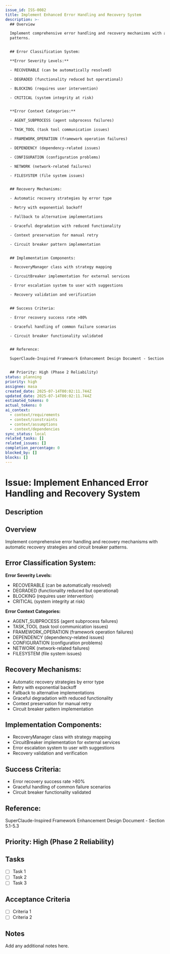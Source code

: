 ```yaml
---
issue_id: ISS-0082
title: Implement Enhanced Error Handling and Recovery System
description: >-
  ## Overview

  Implement comprehensive error handling and recovery mechanisms with automatic recovery strategies and circuit breaker
  patterns.


  ## Error Classification System:

  **Error Severity Levels:**

  - RECOVERABLE (can be automatically resolved)

  - DEGRADED (functionality reduced but operational)

  - BLOCKING (requires user intervention)

  - CRITICAL (system integrity at risk)


  **Error Context Categories:**

  - AGENT_SUBPROCESS (agent subprocess failures)

  - TASK_TOOL (task tool communication issues)

  - FRAMEWORK_OPERATION (framework operation failures)

  - DEPENDENCY (dependency-related issues)

  - CONFIGURATION (configuration problems)

  - NETWORK (network-related failures)

  - FILESYSTEM (file system issues)


  ## Recovery Mechanisms:

  - Automatic recovery strategies by error type

  - Retry with exponential backoff

  - Fallback to alternative implementations

  - Graceful degradation with reduced functionality

  - Context preservation for manual retry

  - Circuit breaker pattern implementation


  ## Implementation Components:

  - RecoveryManager class with strategy mapping

  - CircuitBreaker implementation for external services

  - Error escalation system to user with suggestions

  - Recovery validation and verification


  ## Success Criteria:

  - Error recovery success rate >80%

  - Graceful handling of common failure scenarios

  - Circuit breaker functionality validated


  ## Reference:

  SuperClaude-Inspired Framework Enhancement Design Document - Section 5.1-5.3


  ## Priority: High (Phase 2 Reliability)
status: planning
priority: high
assignee: masa
created_date: 2025-07-14T00:02:11.744Z
updated_date: 2025-07-14T00:02:11.744Z
estimated_tokens: 0
actual_tokens: 0
ai_context:
  - context/requirements
  - context/constraints
  - context/assumptions
  - context/dependencies
sync_status: local
related_tasks: []
related_issues: []
completion_percentage: 0
blocked_by: []
blocks: []
---
```


# Issue: Implement Enhanced Error Handling and Recovery System

## Description
## Overview
Implement comprehensive error handling and recovery mechanisms with automatic recovery strategies and circuit breaker patterns.

## Error Classification System:
**Error Severity Levels:**
- RECOVERABLE (can be automatically resolved)
- DEGRADED (functionality reduced but operational)
- BLOCKING (requires user intervention)
- CRITICAL (system integrity at risk)

**Error Context Categories:**
- AGENT_SUBPROCESS (agent subprocess failures)
- TASK_TOOL (task tool communication issues)
- FRAMEWORK_OPERATION (framework operation failures)
- DEPENDENCY (dependency-related issues)
- CONFIGURATION (configuration problems)
- NETWORK (network-related failures)
- FILESYSTEM (file system issues)

## Recovery Mechanisms:
- Automatic recovery strategies by error type
- Retry with exponential backoff
- Fallback to alternative implementations
- Graceful degradation with reduced functionality
- Context preservation for manual retry
- Circuit breaker pattern implementation

## Implementation Components:
- RecoveryManager class with strategy mapping
- CircuitBreaker implementation for external services
- Error escalation system to user with suggestions
- Recovery validation and verification

## Success Criteria:
- Error recovery success rate >80%
- Graceful handling of common failure scenarios
- Circuit breaker functionality validated

## Reference:
SuperClaude-Inspired Framework Enhancement Design Document - Section 5.1-5.3

## Priority: High (Phase 2 Reliability)

## Tasks
- [ ] Task 1
- [ ] Task 2
- [ ] Task 3

## Acceptance Criteria
- [ ] Criteria 1
- [ ] Criteria 2

## Notes
Add any additional notes here.

